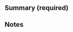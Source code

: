 ## Summary (required)
<!-- Give a summary of what you changed (and why if possible) -->

## Notes
<!-- Anything worth mentioning when you were developing these changes -->